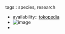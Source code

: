tags:: species, research

- availability:: [tokopedia](https://www.tokopedia.com/unbeatabledeus/baobab-kaki-gajah-adansonia-gregorii-lingkar-btg-5-meter?extParam=ivf%3Dfalse%26src%3Dsearch)
- ![image](https://ipfs.io/ipfs/QmfMTyECHuh3Y67RWREcxL6WC4DV3vAQo4BwDW3C9fXvdJ)
-